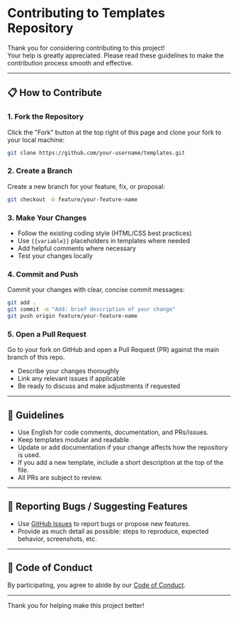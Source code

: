 # Contributing to Templates Repository

Thank you for considering contributing to this project!  
Your help is greatly appreciated. Please read these guidelines to make the contribution process smooth and effective.

---

## 📋 How to Contribute

### 1. Fork the Repository

Click the "Fork" button at the top right of this page and clone your fork to your local machine:

```sh
git clone https://github.com/your-username/templates.git
```

### 2. Create a Branch

Create a new branch for your feature, fix, or proposal:

```sh
git checkout -b feature/your-feature-name
```

### 3. Make Your Changes

- Follow the existing coding style (HTML/CSS best practices)
- Use `{{variable}}` placeholders in templates where needed
- Add helpful comments where necessary
- Test your changes locally

### 4. Commit and Push

Commit your changes with clear, concise commit messages:

```sh
git add .
git commit -m "Add: brief description of your change"
git push origin feature/your-feature-name
```

### 5. Open a Pull Request

Go to your fork on GitHub and open a Pull Request (PR) against the main branch of this repo.

- Describe your changes thoroughly
- Link any relevant issues if applicable
- Be ready to discuss and make adjustments if requested

---

## 📝 Guidelines

- Use English for code comments, documentation, and PRs/issues.
- Keep templates modular and readable.
- Update or add documentation if your change affects how the repository is used.
- If you add a new template, include a short description at the top of the file.
- All PRs are subject to review.

---

## 🐞 Reporting Bugs / Suggesting Features

- Use [GitHub Issues](../../issues) to report bugs or propose new features.
- Provide as much detail as possible: steps to reproduce, expected behavior, screenshots, etc.

---

## 💬 Code of Conduct

By participating, you agree to abide by our [Code of Conduct](CODE_OF_CONDUCT.md).

---

Thank you for helping make this project better!
